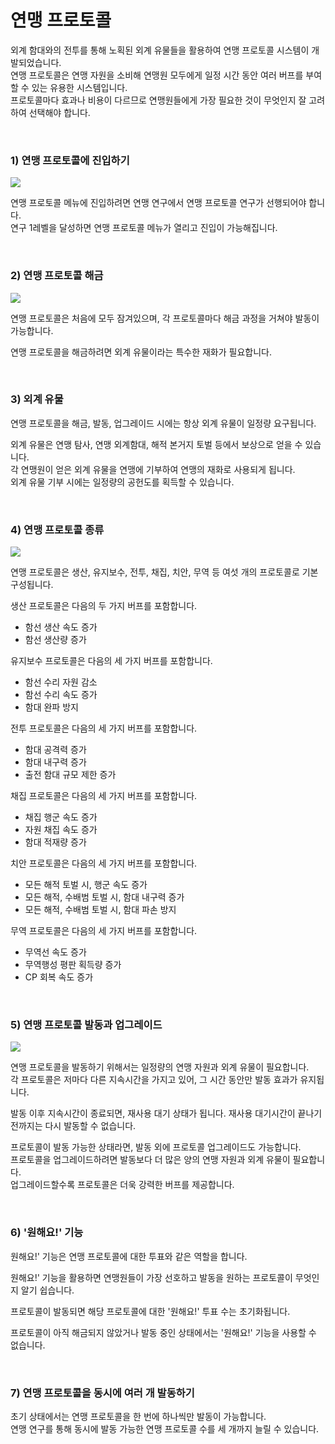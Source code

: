 # 연맹 프로토콜

외계 함대와의 전투를 통해 노획된 외계 유물들을 활용하여 연맹 프로토콜 시스템이 개발되었습니다.<br>
연맹 프로토콜은 연맹 자원을 소비해 연맹원 모두에게 일정 시간 동안 여러 버프를 부여할 수 있는 유용한 시스템입니다.<br>
프로토콜마다 효과나 비용이 다르므로 연맹원들에게 가장 필요한 것이 무엇인지 잘 고려하여 선택해야 합니다.

<br>

### 1) 연맹 프로토콜에 진입하기

![](http://astrokings.s3.amazonaws.com/html/img/help/609_01howtostart.jpg)

연맹 프로토콜 메뉴에 진입하려면 연맹 연구에서 연맹 프로토콜 연구가 선행되어야 합니다.<br>
연구 1레벨을 달성하면 연맹 프로토콜 메뉴가 열리고 진입이 가능해집니다.<br>

<br>

### 2) 연맹 프로토콜 해금

![](http://astrokings.s3.amazonaws.com/html/img/help/609_02unlock.jpg)

연맹 프로토콜은 처음에 모두 잠겨있으며, 각 프로토콜마다 해금 과정을 거쳐야 발동이 가능합니다.

연맹 프로토콜을 해금하려면 외계 유물이라는 특수한 재화가 필요합니다.

<br>

### 3) 외계 유물

연맹 프로토콜을 해금, 발동, 업그레이드 시에는 항상 외계 유물이 일정량 요구됩니다.

외계 유물은 연맹 탐사, 연맹 외계함대, 해적 본거지 토벌 등에서 보상으로 얻을 수 있습니다.<br>
각 연맹원이 얻은 외계 유물을 연맹에 기부하여 연맹의 재화로 사용되게 됩니다.<br>
외계 유물 기부 시에는 일정량의 공헌도를 획득할 수 있습니다.

<br>

### 4) 연맹 프로토콜 종류

![](http://astrokings.s3.amazonaws.com/html/img/help/609_03types.jpg)

연맹 프로토콜은 생산, 유지보수, 전투, 채집, 치안, 무역 등 여섯 개의 프로토콜로 기본 구성됩니다.

생산 프로토콜은 다음의 두 가지 버프를 포함합니다.
- 함선 생산 속도 증가<br>
- 함선 생산량 증가

유지보수 프로토콜은 다음의 세 가지 버프를 포함합니다.<br>
- 함선 수리 자원 감소<br>
- 함선 수리 속도 증가<br>
- 함대 완파 방지

전투 프로토콜은 다음의 세 가지 버프를 포함합니다.<br>
- 함대 공격력 증가<br>
- 함대 내구력 증가<br>
- 출전 함대 규모 제한 증가

채집 프로토콜은 다음의 세 가지 버프를 포함합니다.<br>
- 채집 행군 속도 증가<br>
- 자원 채집 속도 증가<br>
- 함대 적재량 증가

치안 프로토콜은 다음의 세 가지 버프를 포함합니다.<br>
- 모든 해적 토벌 시, 행군 속도 증가<br>
- 모든 해적, 수배범 토벌 시, 함대 내구력 증가<br>
- 모든 해적, 수배범 토벌 시, 함대 파손 방지

무역 프로토콜은 다음의 세 가지 버프를 포함합니다.<br>
- 무역선 속도 증가<br>
- 무역행성 평판 획득량 증가<br>
- CP 회복 속도 증가

<br>

### 5) 연맹 프로토콜 발동과 업그레이드

![](http://astrokings.s3.amazonaws.com/html/img/help/609_04activationn.jpg)

연맹 프로토콜을 발동하기 위해서는 일정량의 연맹 자원과 외계 유물이 필요합니다.<br>
각 프로토콜은 저마다 다른 지속시간을 가지고 있어, 그 시간 동안만 발동 효과가 유지됩니다.

발동 이후 지속시간이 종료되면, 재사용 대기 상태가 됩니다. 재사용 대기시간이 끝나기 전까지는 다시 발동할 수 없습니다.

프로토콜이 발동 가능한 상태라면, 발동 외에 프로토콜 업그레이드도 가능합니다.<br>
프로토콜을 업그레이드하려면 발동보다 더 많은 양의 연맹 자원과 외계 유물이 필요합니다.<br>
업그레이드할수록 프로토콜은 더욱 강력한 버프를 제공합니다.

<br>

### 6) '원해요!' 기능

원해요!' 기능은 연맹 프로토콜에 대한 투표와 같은 역할을 합니다.

원해요!' 기능을 활용하면 연맹원들이 가장 선호하고 발동을 원하는 프로토콜이 무엇인지 알기 쉽습니다.

프로토콜이 발동되면 해당 프로토콜에 대한 '원해요!' 투표 수는 초기화됩니다.

프로토콜이 아직 해금되지 않았거나 발동 중인 상태에서는 '원해요!' 기능을 사용할 수 없습니다.

<br>

### 7) 연맹 프로토콜을 동시에 여러 개 발동하기

초기 상태에서는 연맹 프로토콜을 한 번에 하나씩만 발동이 가능합니다.<br>
연맹 연구를 통해 동시에 발동 가능한 연맹 프로토콜 수를 세 개까지 늘릴 수 있습니다.


